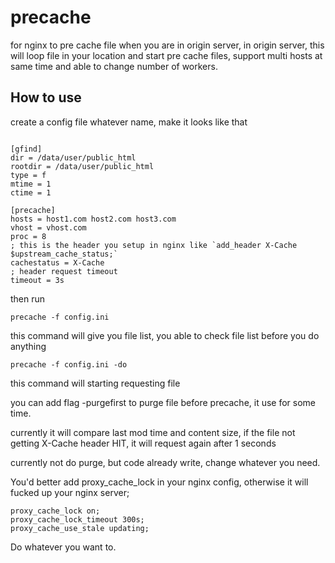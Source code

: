 <!-----------------------------

- File Name : README.md

- Purpose :

- Creation Date : 03-25-2014

- Last Modified : Mon 31 Mar 2014 05:22:22 PM UTC

- Created By : Kiyor

------------------------------->

# precache

for nginx to pre cache file when you are in origin server, in origin server, this will loop file in your location and start pre cache files, support multi hosts at same time and able to change number of workers.

## How to use

create a config file whatever name, make it looks like that

```

[gfind]
dir = /data/user/public_html
rootdir = /data/user/public_html
type = f
mtime = 1
ctime = 1

[precache]
hosts = host1.com host2.com host3.com
vhost = vhost.com
proc = 8
; this is the header you setup in nginx like `add_header X-Cache $upstream_cache_status;`
cachestatus = X-Cache
; header request timeout
timeout = 3s

```

then run

`precache -f config.ini`
  
this command will give you file list, you able to check file list before you do anything
  

`precache -f config.ini -do`
  
this command will starting requesting file

you can add flag -purgefirst to purge file before precache, it use for some time.
  
currently it will compare last mod time and content size, if the file not getting X-Cache header HIT, it will request again after 1 seconds

currently not do purge, but code already write, change whatever you need.
  
You'd better add proxy_cache_lock in your nginx config, otherwise it will fucked up your nginx server;
  
```
proxy_cache_lock on;
proxy_cache_lock_timeout 300s;
proxy_cache_use_stale updating;

```

Do whatever you want to.
